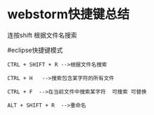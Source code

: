 # webstorm快捷键总结
连按shift 根据文件名搜索

#eclipse快捷键模式

~~~
CTRL + SHIFT + R -->根据文件名搜索
~~~

~~~
CTRL + H   -->搜索包含某字符的所有文件
~~~

~~~
CTRL + F  -->在当前文件中搜索某字符  可搜索 可替换
~~~

~~~
ALT + SHIFT + R  -->重命名
~~~
